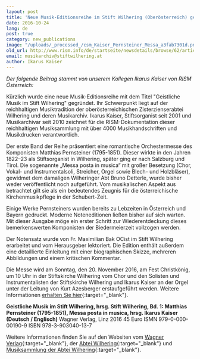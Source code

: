```yaml
---
layout: post
title: 'Neue Musik-Editionsreihe im Stift Wilhering (Oberösterreich) gegründet: Matthias Pernsteiner, Messa posta in musica, hrsg. von Ikarus Kaiser'
date: 2016-10-24
lang: de
post: true
category: new_publications
image: "/uploads/_processed_/csm_Kaiser_Pernsteiner_Messa_a3fab7301d.png"
old_url: http://www.rism.info/de/startseite/newsdetails/browse/62/article/64/new-music-edition-series-founded-at-wilhering-abbey-in-upper-austria-matthias-pernsteiner-missa-po.html
email: musikarchiv@stiftwilhering.at
author: Ikarus Kaiser
---
```



_Der folgende Beitrag stammt von unserem Kollegen Ikarus Kaiser von RISM Österreich:_

Kürzlich wurde eine neue Musik-Editionsreihe mit dem Titel "Geistliche Musik im Stift Wilhering" gegründet. Ihr Schwerpunkt liegt auf der reichhaltigen Musiktradition der oberösterreichischen Zisterzienserabtei Wilhering und deren Musikarchiv. Ikarus Kaiser, Stiftsorganist seit 2001 und Musikarchivar seit 2010 zeichnet für die RISM-Dokumentation dieser reichhaltigen Musiksammlung mit über 4000 Musikhandschriften und Musikdrucken verantwortlich.

Der erste Band der Reihe präsentiert eine romantische Orchestermesse des Komponisten Matthias Pernsteiner (1795-1851). Dieser wirkte in den Jahren 1822–23 als Stiftsorganist in Wilhering, später ging er nach Salzburg und Tirol. Die sogenannte „Messa posta in musica“ mit großer Besetzung (Chor, Vokal- und Instrumentalsoli, Streicher, Orgel sowie Blech- und Holzbläser), gewidmet dem damaligen Wilheringer Abt Bruno Detterle, wurde bisher weder veröffentlicht noch aufgeführt. Vom musikalischen Aspekt aus betrachtet gilt sie als ein bedeutendes Zeugnis für die österreichische Kirchenmusikpflege in der Schubert-Zeit.

Einige Werke Pernsteiners wurden bereits zu Lebzeiten in Österreich und Bayern gedruckt. Moderne Noteneditionen ließen bisher auf sich warten. Mit dieser Ausgabe möge ein erster Schritt zur Wiederentdeckung dieses bemerkenswerten Komponisten der Biedermeierzeit vollzogen werden.

Der Notensatz wurde von Fr. Maximilian Bak OCist im Stift Wilhering erarbeitet und vom Herausgeber lektoriert. Die Edition enthält außerdem eine detaillierte Einleitung mit einer biographischen Skizze, mehreren Abbildungen und einem kritischen Kommentar.

Die Messe wird am Sonntag, den 20. November 2016, am Fest Christkönig, um 10 Uhr in der Stiftskirche Wilhering vom Chor und den Solisten und Instrumentalisten der Stiftskirche Wilhering und Ikarus Kaiser an der Orgel unter der Leitung von Kurt Azesberger erstaufgeführt werden. Weitere Informationen [erhalten Sie hier](http://stiftwilhering.at/termine/stift-wilhering-christkoenigssonntag-hochamt/){:target="_blank"}.

**Geistliche Musik im Stift Wilhering, hrsg. Stift Wilhering, Bd. 1:
Matthias Pernsteiner (1795-1851), Messa posta in musica, hrsg. Ikarus Kaiser (Deutsch / Englisch)**
Wagner Verlag, Linz 2016
45 Euro
ISMN 979-0-000-00190-9
ISBN 978-3-903040-13-7

Weitere Informationen finden Sie auf den Websiten vom [Wagner Verlag](http://www.wagnerverlag.at/content/?product=matthias-pernsteiner-1795-1851-messa-posta-in-musica){:target="_blank"}, der [Abtei Wilhering](http://stiftwilhering.at/termine/stift-wilhering-christkoenigssonntag-hochamt/){:target="_blank"} und [Musiksammlung der Abtei Wilhering](https://opac.rism.info/metaopac/search?View=rism&View=rism&siglum=A-WIL){:target="_blank"}.



<script type="text/javascript">var switchTo5x=true;</script><script type="text/javascript" src="http://w.sharethis.com/button/buttons.js"></script><script type="text/javascript">stLight.options({publisher: "9b601438-1ce1-49d8-bfd7-9cff5df54c17", doNotHash: false, doNotCopy: false, hashAddressBar: false});</script>